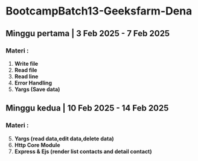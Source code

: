 # BootcampBatch13-Geeksfarm-Dena

## Minggu pertama | 3 Feb 2025 - 7 Feb 2025

### Materi :

1.  **Write file**
2.  **Read file**
3.  **Read line**
4.  **Error Handling**
5.  **Yargs (Save data)**

## Minggu kedua | 10 Feb 2025 - 14 Feb 2025

### Materi :

5.  **Yargs (read data,edit data,delete data)**
6.  **Http Core Module**
7.  **Express & Ejs (render list contacts and detail contact)**
